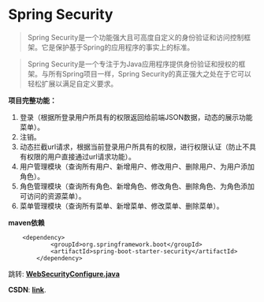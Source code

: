 # Spring Security

> 	Spring Security是一个功能强大且可高度自定义的身份验证和访问控制框架。它是保护基于Spring的应用程序的事实上的标准。

> 	Spring Security是一个专注于为Java应用程序提供身份验证和授权的框架。与所有Spring项目一样，Spring Security的真正强大之处在于它可以轻松扩展以满足自定义要求。

**项目完整功能：**
 1. 登录（根据所登录用户所具有的权限返回给前端JSON数据，动态的展示功能菜单）。
 2. 注销。
 3. 动态拦截url请求，根据当前登录用户所具有的权限，进行权限认证（防止不具有权限的用户直接通过url请求功能）。    
5. 用户管理模块（查询所有用户、新增用户、修改用户、删除用户、为用户添加角色）。
6. 角色管理模块（查询所有角色、新增角色、修改角色、删除角色、为角色添加可访问的资源菜单）。
7. 菜单管理模块（查询所有菜单、新增菜单、修改菜单、删除菜单）。

**maven依赖**
```
	<dependency>
            <groupId>org.springframework.boot</groupId>
            <artifactId>spring-boot-starter-security</artifactId>
        </dependency>
```


跳转: [**WebSecurityConfigure.java**](https://github.com/TianShengBingFeiNiuRen/SpringBoot_SpringSecurity/blob/master/src/main/java/com/andon/securitydemo/config/WebSecurityConfigure.java)

**CSDN**: [**link**](https://blog.csdn.net/weixin_39792935/article/details/84541194).
